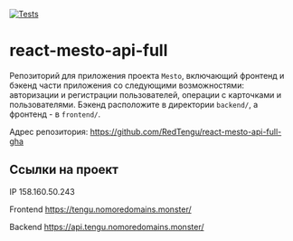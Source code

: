 [![Tests](https://github.com/yandex-praktikum/react-mesto-api-full-gha/actions/workflows/tests.yml/badge.svg)](https://github.com/RedTengu/react-mesto-api-full-gha/blob/main/.github/workflows/tests.yml)
# react-mesto-api-full
Репозиторий для приложения проекта `Mesto`, включающий фронтенд и бэкенд части приложения со следующими возможностями: авторизации и регистрации пользователей, операции с карточками и пользователями. Бэкенд расположите в директории `backend/`, а фронтенд - в `frontend/`.

Адрес репозитория: https://github.com/RedTengu/react-mesto-api-full-gha

## Ссылки на проект

IP 158.160.50.243

Frontend https://tengu.nomoredomains.monster/

Backend https://api.tengu.nomoredomains.monster/
